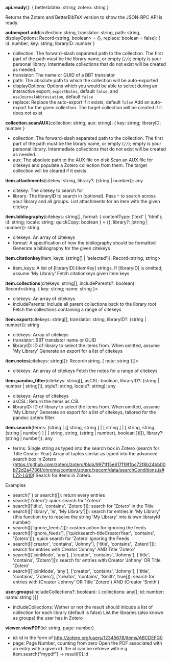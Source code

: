 **api.ready**(): { betterbibtex: string; zotero: string }

Returns the Zotero and BetterBibTeX version to show the JSON-RPC API is ready.



**autoexport.add**(collection: string, translator: string, path: string, displayOptions: Record<string, boolean> = {}, replace: boolean = false): { id: number; key: string; libraryID: number }

* collection: The forward-slash separated path to the collection. The first part of the path must be the library name, or empty (`//`); empty is your personal library. Intermediate collections that do not exist will be created as needed.
* translator: The name or GUID of a BBT translator
* path: The absolute path to which the collection will be auto-exported
* displayOptions: Options which you would be able to select during an interactive export; `exportNotes`, default `false`, and `useJournalAbbreviation`, default `false`
* replace: Replace the auto-export if it exists, default `false`
Add an auto-export for the given collection. The target collection will be created if it does not exist



**collection.scanAUX**(collection: string, aux: string): { key: string; libraryID: number }

* collection: The forward-slash separated path to the collection. The first part of the path must be the library name, or empty (`//`); empty is your personal library. Intermediate collections that do not exist will be created as needed.
* aux: The absolute path to the AUX file on disk
Scan an AUX file for citekeys and populate a Zotero collection from them. The target collection will be cleared if it exists.



**item.attachments**(citekey: string, library?: (string | number)): any

* citekey: The citekey to search for
* library: The libraryID to search in (optional). Pass `*` to search across your library and all groups.
List attachments for an item with the given citekey



**item.bibliography**(citekeys: string[], format: { contentType: ('text' | 'html'); id: string; locale: string; quickCopy: boolean } = {}, library?: (string | number)): string

* citekeys: An array of citekeys
* format: A specification of how the bibliography should be formatted
Generate a bibliography for the given citekeys



**item.citationkey**(item_keys: (string[] | 'selected')): Record<string, string>

* item_keys: A list of [libraryID]:[itemKey] strings. If [libraryID] is omitted, assume 'My Library'
Fetch citationkeys given item keys



**item.collections**(citekeys: string[], includeParents?: boolean): Record<string, { key: string; name: string }>

* citekeys: An array of citekeys
* includeParents: Include all parent collections back to the library root
Fetch the collections containing a range of citekeys



**item.export**(citekeys: string[], translator: string, libraryID?: (string | number)): string

* citekeys: Array of citekeys
* translator: BBT translator name or GUID
* libraryID: ID of library to select the items from. When omitted, assume 'My Library'
Generate an export for a list of citekeys



**item.notes**(citekeys: string[]): Record<string, { note: string }[]>

* citekeys: An array of citekeys
Fetch the notes for a range of citekeys



**item.pandoc_filter**(citekeys: string[], asCSL: boolean, libraryID?: (string | number | string[]), style?: string, locale?: string): any

* citekeys: Array of citekeys
* asCSL: Return the items as CSL
* libraryID: ID of library to select the items from. When omitted, assume 'My Library'
Generate an export for a list of citekeys, tailored for the pandoc zotero filter



**item.search**(terms: (string | ([ string, string ] | [ string ] | [ string, string, (string | number) ] | [ string, string, (string | number), boolean ])[]), library?: (string | number)): any

* terms: Single string as typed into the search box in Zotero (search for Title Creator Year)
              Array of tuples similar as typed into the advanced search box in Zotero
              (https://github.com/zotero/zotero/blob/9971f15e617f19f1bc72f8b24bb00b72d2a4736f/chrome/content/zotero/xpcom/data/searchConditions.js#L72-L610)
Search for items in Zotero.

Examples

- search('') or search([]): return every entries
- search('Zotero'): quick search for 'Zotero'
- search([['title', 'contains', 'Zotero']]): search for 'Zotero' in the Title
- search([['library', 'is', 'My Library']]): search for entries in 'My Library'
  (this function try to resolve the string 'My Library' into is own libraryId number)
- search([['ignore_feeds']]): custom action for ignoring the feeds
- search([['ignore_feeds'], ['quicksearch-titleCreatorYear', 'contains', 'Zotero']]): quick search for 'Zotero' ignoring the Feeds
- search([['creator', 'contains', 'Johnny'], ['title', 'contains', 'Zotero']]): search for entries with Creator 'Johnny' AND Title 'Zotero'
- search([['joinMode', 'any'], ['creator', 'contains', 'Johnny'], ['title', 'contains', 'Zotero']]): search for entries with Creator 'Johnny' OR Title 'Zotero'
- search([['joinMode', 'any'], ['creator', 'contains', 'Johnny'], ['title', 'contains', 'Zotero'], ['creator', 'contains', 'Smith', true]]): search for entries with (Creator 'Johnny' OR Title 'Zotero') AND (Creator 'Smith')



**user.groups**(includeCollections?: boolean): { collections: any[]; id: number; name: string }[]

* includeCollections: Wether or not the result should inlcude a list of collection for each library (default is false)
List the libraries (also known as groups) the user has in Zotero



**viewer.viewPDF**(id: string, page: number)

* id: id in the form of http://zotero.org/users/12345678/items/ABCDEFG0
* page: Page Number, counting from zero
Open the PDF associated with an entry with a given id.
the id can be retrieve with e.g. item.search("mypdf") -> result[0].id


